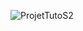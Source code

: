 ![ProjetTutoS2](https://user-images.githubusercontent.com/73029436/138872953-7c7cf38e-08cd-47f8-a102-84ecd4262c56.png)
